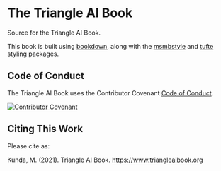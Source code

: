 # The Triangle AI Book

Source for the Triangle AI Book.

This book is built using [bookdown](https://www.bookdown.org), along with the [msmbstyle](https://github.com/grimbough/msmbstyle) and [tufte](https://github.com/rstudio/tufte) styling packages.

## Code of Conduct

The Triangle AI Book uses the Contributor Covenant [Code of Conduct](https://www.contributor-covenant.org/version/2/1/code_of_conduct/).

[![Contributor Covenant](https://img.shields.io/badge/Contributor%20Covenant-2.1-4baaaa.svg)](CODE_OF_CONDUCT.md)

## Citing This Work

Please cite as:

Kunda, M. (2021). Triangle AI Book.  https://www.triangleaibook.org
